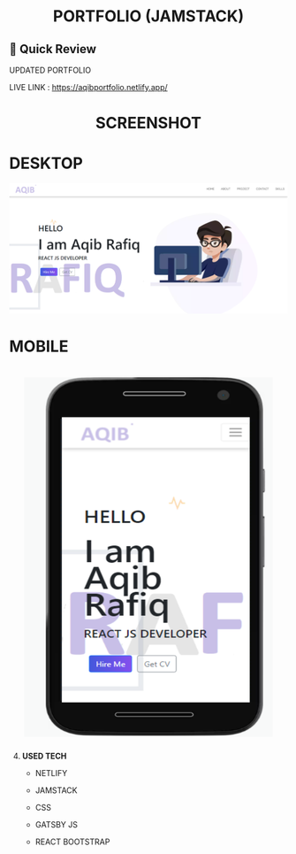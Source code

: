 <p align="center">
</p>
<h1 align="center">
  PORTFOLIO (JAMSTACK)
</h1>

## 🚀 Quick Review

UPDATED PORTFOLIO
 
<!--  DEMO : https://www.youtube.com/watch?v=iKydTwHxGDI -->
 
LIVE LINK : https://aqibportfolio.netlify.app/

<p align="center">
</p>
<h1 align="center">
  SCREENSHOT
</h1>

<h1>DESKTOP</h1>

 <img src="https://github.com/MuhammadAqibRafiq/Updated-PORTFOLIO/blob/main/static/desktop.png" width="1000" />
 </h1>

 
<h1>MOBILE</h1>
 <h1 align="center">
    <img src="https://github.com/MuhammadAqibRafiq/Updated-PORTFOLIO/blob/main/static/Mobile.png" width="450"  height="650" />
      </h1>


4.  **USED TECH**

    - NETLIFY 
    
    - JAMSTACK

    - CSS
     
    - GATSBY JS
    
    - REACT BOOTSTRAP
    
    
 
    
  
